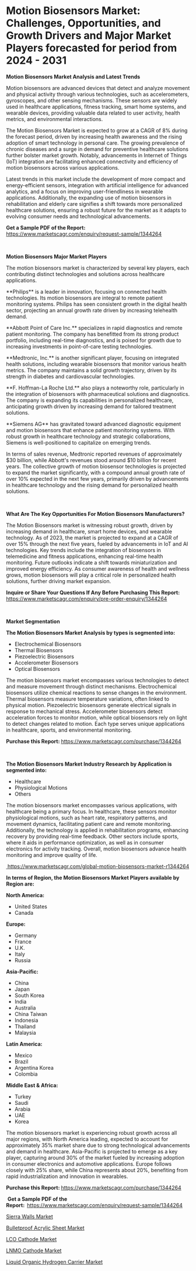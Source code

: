 <p><h1>Motion Biosensors Market: Challenges, Opportunities, and Growth Drivers and Major Market Players forecasted for period from 2024 - 2031</h1></p><p><strong>Motion Biosensors Market Analysis and Latest Trends</strong></p>
<p><p>Motion biosensors are advanced devices that detect and analyze movement and physical activity through various technologies, such as accelerometers, gyroscopes, and other sensing mechanisms. These sensors are widely used in healthcare applications, fitness tracking, smart home systems, and wearable devices, providing valuable data related to user activity, health metrics, and environmental interactions.</p><p>The Motion Biosensors Market is expected to grow at a CAGR of 8% during the forecast period, driven by increasing health awareness and the rising adoption of smart technology in personal care. The growing prevalence of chronic diseases and a surge in demand for preventive healthcare solutions further bolster market growth. Notably, advancements in Internet of Things (IoT) integration are facilitating enhanced connectivity and efficiency of motion biosensors across various applications.</p><p>Latest trends in this market include the development of more compact and energy-efficient sensors, integration with artificial intelligence for advanced analytics, and a focus on improving user-friendliness in wearable applications. Additionally, the expanding use of motion biosensors in rehabilitation and elderly care signifies a shift towards more personalized healthcare solutions, ensuring a robust future for the market as it adapts to evolving consumer needs and technological advancements.</p></p>
<p><strong>Get a Sample PDF of the Report:&nbsp;</strong> <a href="https://www.marketscagr.com/enquiry/request-sample/1344264?utm_campaign=1868&utm_medium=2&utm_source=Github&utm_content=ia&utm_term=11122024&utm_id=motion-biosensors">https://www.marketscagr.com/enquiry/request-sample/1344264</a></p>
<p>&nbsp;</p>
<p><strong>Motion Biosensors Major Market Players</strong></p>
<p><p>The motion biosensors market is characterized by several key players, each contributing distinct technologies and solutions across healthcare applications.</p><p>**Philips** is a leader in innovation, focusing on connected health technologies. Its motion biosensors are integral to remote patient monitoring systems. Philips has seen consistent growth in the digital health sector, projecting an annual growth rate driven by increasing telehealth demand.</p><p>**Abbott Point of Care Inc.** specializes in rapid diagnostics and remote patient monitoring. The company has benefitted from its strong product portfolio, including real-time diagnostics, and is poised for growth due to increasing investments in point-of-care testing technologies.</p><p>**Medtronic, Inc.** is another significant player, focusing on integrated health solutions, including wearable biosensors that monitor various health metrics. The company maintains a solid growth trajectory, driven by its strength in diabetes and cardiovascular technologies.</p><p>**F. Hoffman-La Roche Ltd.** also plays a noteworthy role, particularly in the integration of biosensors with pharmaceutical solutions and diagnostics. The company is expanding its capabilities in personalized healthcare, anticipating growth driven by increasing demand for tailored treatment solutions.</p><p>**Siemens AG** has gravitated toward advanced diagnostic equipment and motion biosensors that enhance patient monitoring systems. With robust growth in healthcare technology and strategic collaborations, Siemens is well-positioned to capitalize on emerging trends.</p><p>In terms of sales revenue, Medtronic reported revenues of approximately $30 billion, while Abbott's revenues stood around $10 billion for recent years. The collective growth of motion biosensor technologies is projected to expand the market significantly, with a compound annual growth rate of over 10% expected in the next few years, primarily driven by advancements in healthcare technology and the rising demand for personalized health solutions.</p></p>
<p>&nbsp;</p>
<p><strong>What Are The Key Opportunities For Motion Biosensors Manufacturers?</strong></p>
<p><p>The Motion Biosensors market is witnessing robust growth, driven by increasing demand in healthcare, smart home devices, and wearable technology. As of 2023, the market is projected to expand at a CAGR of over 15% through the next five years, fueled by advancements in IoT and AI technologies. Key trends include the integration of biosensors in telemedicine and fitness applications, enhancing real-time health monitoring. Future outlooks indicate a shift towards miniaturization and improved energy efficiency. As consumer awareness of health and wellness grows, motion biosensors will play a critical role in personalized health solutions, further driving market expansion.</p></p>
<p><strong>Inquire or Share Your Questions If Any Before Purchasing This Report:</strong> <a href="https://www.marketscagr.com/enquiry/pre-order-enquiry/1344264?utm_campaign=1868&utm_medium=2&utm_source=Github&utm_content=ia&utm_term=11122024&utm_id=motion-biosensors">https://www.marketscagr.com/enquiry/pre-order-enquiry/1344264</a></p>
<p>&nbsp;</p>
<p><strong>Market Segmentation</strong></p>
<p><strong>The Motion Biosensors Market Analysis by types is segmented into:</strong></p>
<p><ul><li>Electrochemical Biosensors</li><li>Thermal Biosensors</li><li>Piezoelectric Biosensors</li><li>Accelerometer Biosensors</li><li>Optical Biosensors</li></ul></p>
<p><p>The motion biosensors market encompasses various technologies to detect and measure movement through distinct mechanisms. Electrochemical biosensors utilize chemical reactions to sense changes in the environment. Thermal biosensors measure temperature variations, often linked to physical motion. Piezoelectric biosensors generate electrical signals in response to mechanical stress. Accelerometer biosensors detect acceleration forces to monitor motion, while optical biosensors rely on light to detect changes related to motion. Each type serves unique applications in healthcare, sports, and environmental monitoring.</p></p>
<p><strong>Purchase this Report:&nbsp;</strong><a href="https://www.marketscagr.com/purchase/1344264?utm_campaign=1868&utm_medium=2&utm_source=Github&utm_content=ia&utm_term=11122024&utm_id=motion-biosensors">https://www.marketscagr.com/purchase/1344264</a></p>
<p>&nbsp;</p>
<p><strong>The Motion Biosensors Market Industry Research by Application is segmented into:</strong></p>
<p><ul><li>Healthcare</li><li>Physiological Motions</li><li>Others</li></ul></p>
<p><p>The motion biosensors market encompasses various applications, with healthcare being a primary focus. In healthcare, these sensors monitor physiological motions, such as heart rate, respiratory patterns, and movement dynamics, facilitating patient care and remote monitoring. Additionally, the technology is applied in rehabilitation programs, enhancing recovery by providing real-time feedback. Other sectors include sports, where it aids in performance optimization, as well as in consumer electronics for activity tracking. Overall, motion biosensors advance health monitoring and improve quality of life.</p></p>
<p><a href="https://www.marketscagr.com/global-motion-biosensors-market-r1344264?utm_campaign=1868&utm_medium=2&utm_source=Github&utm_content=ia&utm_term=11122024&utm_id=motion-biosensors">&nbsp;https://www.marketscagr.com/global-motion-biosensors-market-r1344264</a></p>
<p><strong>In terms of Region, the Motion Biosensors Market Players available by Region are:</strong></p>
<p>
    <p> <strong> North America: </strong>
        <ul>
            <li>United States</li>
            <li>Canada</li>
        </ul>
        </p> 
    <p> <strong> Europe: </strong>
        <ul>
            <li>Germany</li>
            <li>France</li>
            <li>U.K.</li>
            <li>Italy</li>
            <li>Russia</li>
        </ul>
        </p> 
    <p> <strong> Asia-Pacific: </strong>
        <ul>
            <li>China</li>
            <li>Japan</li>
            <li>South Korea</li>
            <li>India</li>
            <li>Australia</li>
            <li>China Taiwan</li>
            <li>Indonesia</li>
            <li>Thailand</li>
            <li>Malaysia</li>
        </ul>
        </p> 
    <p> <strong> Latin America: </strong>
        <ul>
            <li>Mexico</li>
            <li>Brazil</li>
            <li>Argentina Korea</li>
            <li>Colombia</li>
        </ul>
        </p> 
    <p> <strong> Middle East & Africa: </strong>
        <ul>
            <li>Turkey</li>
            <li>Saudi</li>
            <li>Arabia</li>
            <li>UAE</li>
            <li>Korea</li>
        </ul>
    </p>
    </p>
<p><p>The motion biosensors market is experiencing robust growth across all major regions, with North America leading, expected to account for approximately 35% market share due to strong technological advancements and demand in healthcare. Asia-Pacific is projected to emerge as a key player, capturing around 30% of the market fueled by increasing adoption in consumer electronics and automotive applications. Europe follows closely with 25% share, while China represents about 20%, benefiting from rapid industrialization and innovation in wearables.</p></p>
<p><strong>Purchase this Report: </strong><a href="https://www.marketscagr.com/purchase/1344264?utm_campaign=1868&utm_medium=2&utm_source=Github&utm_content=ia&utm_term=11122024&utm_id=motion-biosensors">https://www.marketscagr.com/purchase/1344264</a></p>
<p>&nbsp;<strong>Get a Sample PDF of the Report:&nbsp;&nbsp;</strong><a href="https://www.marketscagr.com/enquiry/request-sample/1344264?utm_campaign=1868&utm_medium=2&utm_source=Github&utm_content=ia&utm_term=11122024&utm_id=motion-biosensors">https://www.marketscagr.com/enquiry/request-sample/1344264</a></p>
<p><strong></strong></p>
<p><p><a href="https://www.linkedin.com/pulse/sierra-walls-market-growth-outlook-2024-2031-sales-revenue-85x5e?utm_campaign=1868&utm_medium=2&utm_source=Github&utm_content=ia&utm_term=11122024&utm_id=motion-biosensors">Sierra Walls Market</a></p><p><a href="https://www.linkedin.com/pulse/bulletproof-acrylic-sheet-market-growth-competitive-landscape-emkje?utm_campaign=1868&utm_medium=2&utm_source=Github&utm_content=ia&utm_term=11122024&utm_id=motion-biosensors">Bulletproof Acrylic Sheet Market</a></p><p><a href="https://www.linkedin.com/pulse/lco-cathode-market-forecast-future-growth-opportunities-z39he?utm_campaign=1868&utm_medium=2&utm_source=Github&utm_content=ia&utm_term=11122024&utm_id=motion-biosensors">LCO Cathode Market</a></p><p><a href="https://www.linkedin.com/pulse/surfing-lnmo-cathode-wave-riding-market-currents-2031-emfme?utm_campaign=1868&utm_medium=2&utm_source=Github&utm_content=ia&utm_term=11122024&utm_id=motion-biosensors">LNMO Cathode Market</a></p><p><a href="https://www.linkedin.com/pulse/detailed-liquid-organic-hydrogen-carrier-market-report-projected-iipse?utm_campaign=1868&utm_medium=2&utm_source=Github&utm_content=ia&utm_term=11122024&utm_id=motion-biosensors">Liquid Organic Hydrogen Carrier Market</a></p></p>